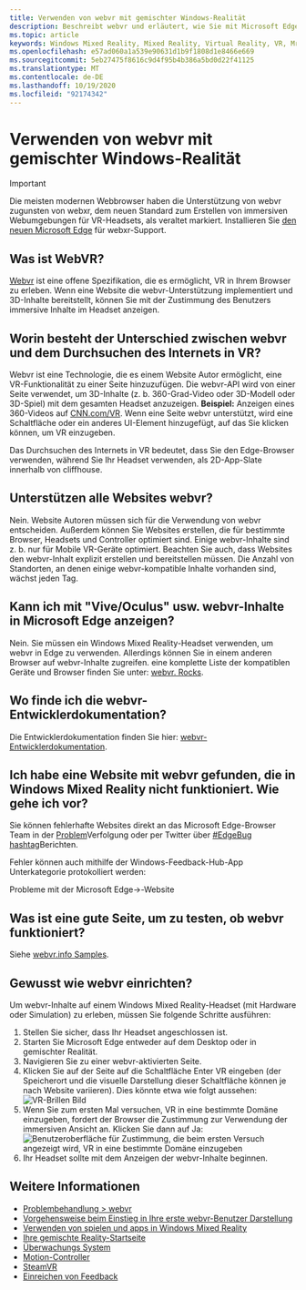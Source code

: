 ```yaml
---
title: Verwenden von webvr mit gemischter Windows-Realität
description: Beschreibt webvr und erläutert, wie Sie mit Microsoft Edge auf Windows Mixed Reality-Headsets verwendet werden.
ms.topic: article
keywords: Windows Mixed Reality, Mixed Reality, Virtual Reality, VR, Mr, webvr, Edge, Microsoft Edge, Webbrowser
ms.openlocfilehash: e57ad060a1a539e90631d1b9f1808d1e8466e669
ms.sourcegitcommit: 5eb27475f8616c9d4f95b4b386a5bd0d22f41125
ms.translationtype: MT
ms.contentlocale: de-DE
ms.lasthandoff: 10/19/2020
ms.locfileid: "92174342"
---
```

# <a name="using-webvr-with-windows-mixed-reality"></a>Verwenden von webvr mit gemischter Windows-Realität

>[!IMPORTANT] 
>Die meisten modernen Webbrowser haben die Unterstützung von webvr zugunsten von webxr, dem neuen Standard zum Erstellen von immersiven Webumgebungen für VR-Headsets, als veraltet markiert. Installieren Sie [den neuen Microsoft Edge](using-microsoft-edge.md) für webxr-Support.

## <a name="what-is-webvr"></a>Was ist WebVR?

[Webvr](https://webvr.info) ist eine offene Spezifikation, die es ermöglicht, VR in Ihrem Browser zu erleben. Wenn eine Website die webvr-Unterstützung implementiert und 3D-Inhalte bereitstellt, können Sie mit der Zustimmung des Benutzers immersive Inhalte im Headset anzeigen.

## <a name="what-is-the-difference-between-webvr-and-browsing-the-web-in-vr"></a>Worin besteht der Unterschied zwischen webvr und dem Durchsuchen des Internets in VR?

Webvr ist eine Technologie, die es einem Website Autor ermöglicht, eine VR-Funktionalität zu einer Seite hinzuzufügen. Die webvr-API wird von einer Seite verwendet, um 3D-Inhalte (z. b. 360-Grad-Video oder 3D-Modell oder 3D-Spiel) mit dem gesamten Headset anzuzeigen. **Beispiel:** Anzeigen eines 360-Videos auf [CNN.com/VR](http://cnn.com/vr). Wenn eine Seite webvr unterstützt, wird eine Schaltfläche oder ein anderes UI-Element hinzugefügt, auf das Sie klicken können, um VR einzugeben.

Das Durchsuchen des Internets in VR bedeutet, dass Sie den Edge-Browser verwenden, während Sie Ihr Headset verwenden, als 2D-App-Slate innerhalb von cliffhouse.

## <a name="do-all-websites-support-webvr"></a>Unterstützen alle Websites webvr?

Nein. Website Autoren müssen sich für die Verwendung von webvr entscheiden. Außerdem können Sie Websites erstellen, die für bestimmte Browser, Headsets und Controller optimiert sind. Einige webvr-Inhalte sind z. b. nur für Mobile VR-Geräte optimiert. Beachten Sie auch, dass Websites den webvr-Inhalt explizit erstellen und bereitstellen müssen. Die Anzahl von Standorten, an denen einige webvr-kompatible Inhalte vorhanden sind, wächst jeden Tag.

## <a name="can-i-use-my-viveoculus-etc-to-view-webvr-content-in-microsoft-edge"></a>Kann ich mit "Vive/Oculus" usw. webvr-Inhalte in Microsoft Edge anzeigen?

Nein. Sie müssen ein Windows Mixed Reality-Headset verwenden, um webvr in Edge zu verwenden. Allerdings können Sie in einem anderen Browser auf webvr-Inhalte zugreifen. eine komplette Liste der kompatiblen Geräte und Browser finden Sie unter: [webvr. Rocks](http://webvr.rocks/).

## <a name="where-can-i-find-the-webvr-developer-documentation"></a>Wo finde ich die webvr-Entwicklerdokumentation?

Die Entwicklerdokumentation finden Sie hier: [webvr-Entwicklerdokumentation](https://docs.microsoft.com/microsoft-edge/webvr/).

## <a name="ive-found-a-website-with-webvr-that-doesnt-work-in-windows-mixed-reality-what-do-i-do"></a>Ich habe eine Website mit webvr gefunden, die in Windows Mixed Reality nicht funktioniert. Wie gehe ich vor?

Sie können fehlerhafte Websites direkt an das Microsoft Edge-Browser Team in der [Problem](https://developer.microsoft.com/en-us/microsoft-edge/platform/issues/)Verfolgung oder per Twitter über [#EdgeBug hashtag](https://blogs.windows.com/msedgedev/2016/08/11/edgebug-twitter/)Berichten.

Fehler können auch mithilfe der Windows-Feedback-Hub-App Unterkategorie protokolliert werden:

Probleme mit der Microsoft Edge->-Website

## <a name="what-is-a-good-page-to-test-if-webvr-is-working"></a>Was ist eine gute Seite, um zu testen, ob webvr funktioniert?

Siehe [webvr.info Samples](http://webvr.info/samples/XX-vr-controllers.html).

## <a name="how-do-i-set-up-webvr"></a>Gewusst wie webvr einrichten?

Um webvr-Inhalte auf einem Windows Mixed Reality-Headset (mit Hardware oder Simulation) zu erleben, müssen Sie folgende Schritte ausführen:
1. Stellen Sie sicher, dass Ihr Headset angeschlossen ist.
2. Starten Sie Microsoft Edge entweder auf dem Desktop oder in gemischter Realität.
3. Navigieren Sie zu einer webvr-aktivierten Seite.
4. Klicken Sie auf der Seite auf die Schaltfläche Enter VR eingeben (der Speicherort und die visuelle Darstellung dieser Schaltfläche können je nach Website variieren). Dies könnte etwa wie folgt aussehen: \
   ![VR-Brillen Bild](images/75px-enter-vr.png)
5. Wenn Sie zum ersten Mal versuchen, VR in eine bestimmte Domäne einzugeben, fordert der Browser die Zustimmung zur Verwendung der immersiven Ansicht an. Klicken Sie dann auf Ja: ![Benutzeroberfläche für Zustimmung, die beim ersten Versuch angezeigt wird, VR in eine bestimmte Domäne einzugeben](images/1053px-Webvr-consent-ui.png)
6. Ihr Headset sollte mit dem Anzeigen der webvr-Inhalte beginnen.


## <a name="see-also"></a>Weitere Informationen

* [Problembehandlung > webvr](webvr-questions.md)
* [Vorgehensweise beim Einstieg in Ihre erste webvr-Benutzer Darstellung](using-games-and-apps-in-windows-mixed-reality.md#how-to-get-into-your-first-webvr-experience)
* [Verwenden von spielen und apps in Windows Mixed Reality](using-games-and-apps-in-windows-mixed-reality.md)
* [Ihre gemischte Reality-Startseite](your-mixed-reality-home.md)
* [Überwachungs System](tracking-system.md)
* [Motion-Controller](controllers-in-wmr.md)
* [SteamVR](using-steamvr-with-windows-mixed-reality.md)
* [Einreichen von Feedback](filing-feedback.md)
